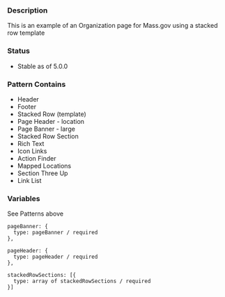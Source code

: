 ### Description
This is an example of an Organization page for Mass.gov using a stacked row template

### Status
* Stable as of 5.0.0

### Pattern Contains
* Header
* Footer
* Stacked Row (template)
* Page Header - location
* Page Banner - large
* Stacked Row Section
* Rich Text
* Icon Links
* Action Finder
* Mapped Locations
* Section Three Up
* Link List


### Variables
See Patterns above
~~~
pageBanner: {
  type: pageBanner / required
},

pageHeader: {
  type: pageHeader / required
},

stackedRowSections: [{
  type: array of stackedRowSections / required
}]
~~~
